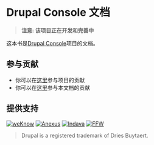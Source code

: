 # Drupal Console 文档

> **注意: 该项目正在开发和完善中**

这本书是[Drupal Console](http://drupalconsole.com/)项目的文档。

## 参与贡献

- 你可以在[这里](https://github.com/hechoendrupal/DrupalConsole)参与项目的贡献
- 你可以在[这里](https://github.com/hechoendrupal/drupal-console-book)参与本文档的贡献

## 提供支持
[![weKnow](https://www.drupal.org/files/weKnow-logo.png)](https://weknowinc.com)
[![Anexus](https://www.drupal.org/files/anexus-logo.png)](http://www.anexusit.com/)
[![Indava](https://www.drupal.org/files/indava-logo.png)](http://www.indava.com/)
[![FFW](https://www.drupal.org/files/ffw-logo.png)](https://ffwagency.com)

> Drupal is a registered trademark of Dries Buytaert.